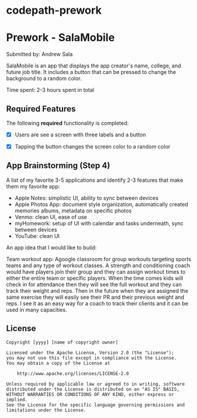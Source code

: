 # codepath-prework
# Prework - SalaMobile

Submitted by: Andrew Sala

SalaMobile is an app that displays the app creator's name, college, and future job title. It includes a button that can be pressed to change the background to a random color.

Time spent: 2-3 hours spent in total

## Required Features

The following **required** functionality is completed:

- [X] Users are see a screen with three labels and a button
- [X] Tapping the button changes the screen color to a random color
 
 

## App Brainstorming (Step 4)

A list of my favorite 3-5 applications and identify 2-3 features that make them my favorite app:

- Apple Notes: simplistic UI, ability to sync between devices
- Apple Photos App: document style organization, automatically created memories albums, metadata on specific photos
- Venmo: clean UI, ease of use
- myHomework: setup of UI with calendar and tasks underneath, sync between devices
- YouTube: clean UI


An app idea that I would like to build:

Team workout app: Agoogle classroom for group workouts targeting sports teams and any type of workout classes. A strength and conditioning coach would have players join their group and they can assign workout times to either the entire team or specific players. When the time comes kids will check in for attendance then they will see the full workout and they can track their weight and reps. Then in the future when  they are assigned the same exercise they will easily see their PR and their previous weight and reps. I see it as an easy way for a coach to track their clients and it can be used in many capacities. 

## License

    Copyright [yyyy] [name of copyright owner]

    Licensed under the Apache License, Version 2.0 (the "License");
    you may not use this file except in compliance with the License.
    You may obtain a copy of the License at

        http://www.apache.org/licenses/LICENSE-2.0

    Unless required by applicable law or agreed to in writing, software
    distributed under the License is distributed on an "AS IS" BASIS,
    WITHOUT WARRANTIES OR CONDITIONS OF ANY KIND, either express or implied.
    See the License for the specific language governing permissions and
    limitations under the License.
